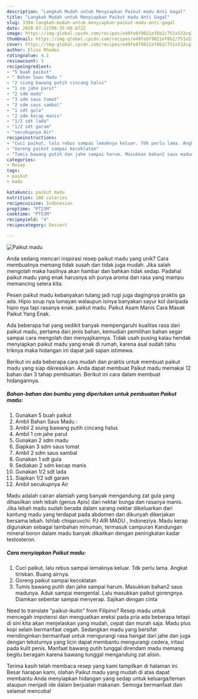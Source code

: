 ```yaml
---
description: "Langkah Mudah untuk Menyiapkan Paikut madu Anti Gagal"
title: "Langkah Mudah untuk Menyiapkan Paikut madu Anti Gagal"
slug: 3394-langkah-mudah-untuk-menyiapkan-paikut-madu-anti-gagal
date: 2020-07-11T06:35:08.672Z
image: https://img-global.cpcdn.com/recipes/e49fe8f9021ef8b2/751x532cq70/paikut-madu-foto-resep-utama.jpg
thumbnail: https://img-global.cpcdn.com/recipes/e49fe8f9021ef8b2/751x532cq70/paikut-madu-foto-resep-utama.jpg
cover: https://img-global.cpcdn.com/recipes/e49fe8f9021ef8b2/751x532cq70/paikut-madu-foto-resep-utama.jpg
author: Elsie Rhodes
ratingvalue: 4.1
reviewcount: 3
recipeingredient:
- "5 buah paikut"
- " Bahan Saus Madu "
- "2 siung bawang putih cincang halus"
- "1 cm jahe parut"
- "2 sdm madu"
- "3 sdm saus tomat"
- "2 sdm saus sambal"
- "1 sdt gula"
- "2 sdm kecap manis"
- "1/2 sdt lada"
- "1/2 sdt garam"
- "secukupnya Air"
recipeinstructions:
- "Cuci paikut, lalu rebus sampai lemaknya keluar. Tdk perlu lama. Angkat tiriskan. Buang airnya."
- "Goreng paikut sampai kecoklatan"
- "Tumis bawang putih dan jahe sampai harum. Masukkan bahan2 saus madunya. Aduk sampai mengental. Lalu masukkan paikut gorengnya. Diamkan sebentar sampai menyerap. Sajikan dengan cinta"
categories:
- Resep
tags:
- paikut
- madu

katakunci: paikut madu 
nutrition: 188 calories
recipecuisine: Indonesian
preptime: "PT23M"
cooktime: "PT53M"
recipeyield: "4"
recipecategory: Dessert

---
```



![Paikut madu](https://img-global.cpcdn.com/recipes/e49fe8f9021ef8b2/751x532cq70/paikut-madu-foto-resep-utama.jpg)

Anda sedang mencari inspirasi resep paikut madu yang unik? Cara membuatnya memang tidak susah dan tidak juga mudah. Jika salah mengolah maka hasilnya akan hambar dan bahkan tidak sedap. Padahal paikut madu yang enak harusnya sih punya aroma dan rasa yang mampu memancing selera kita.

Pesen paikut madu kebanyakan tulang jadi rugi juga dagingnya praktis ga ada. Hipio soup nya lumayan walaupun isinya banyakan sayur kol daripada hipio nya tapi rasanya enak. paikut madu. Paikut Asam Manis Cara Masak Paikut Yang Enak.

Ada beberapa hal yang sedikit banyak mempengaruhi kualitas rasa dari paikut madu, pertama dari jenis bahan, kemudian pemilihan bahan segar sampai cara mengolah dan menyajikannya. Tidak usah pusing kalau hendak menyiapkan paikut madu yang enak di rumah, karena asal sudah tahu triknya maka hidangan ini dapat jadi sajian istimewa.


Berikut ini ada beberapa cara mudah dan praktis untuk membuat paikut madu yang siap dikreasikan. Anda dapat membuat Paikut madu memakai 12 bahan dan 3 tahap pembuatan. Berikut ini cara dalam membuat hidangannya.

<!--inarticleads1-->

##### Bahan-bahan dan bumbu yang diperlukan untuk pembuatan Paikut madu:

1. Gunakan 5 buah paikut
1. Ambil  Bahan Saus Madu :
1. Ambil 2 siung bawang putih cincang halus
1. Ambil 1 cm jahe parut
1. Gunakan 2 sdm madu
1. Siapkan 3 sdm saus tomat
1. Ambil 2 sdm saus sambal
1. Gunakan 1 sdt gula
1. Sediakan 2 sdm kecap manis
1. Gunakan 1/2 sdt lada
1. Siapkan 1/2 sdt garam
1. Ambil secukupnya Air


Madu adalah cairan alamiah yang banyak mengandung zat gula yang dihasilkan oleh lebah (genus Apis) dari nektar bunga dan rasanya manis. Jika lebah madu sudah berada dalam sarang nektar dikeluarkan dari kantung madu yang terdapat pada abdomen dan dikunyah dikerjakan bersama lebah. Ishlab chiqaruvchi: PJ AIR MADU , Indoneziya. Madu kerap digunakan sebagai tambahan minuman, termasuk campuran Kandungan mineral boron dalam madu banyak dikaitkan dengan peningkatan kadar testosteron. 

<!--inarticleads2-->

##### Cara menyiapkan Paikut madu:

1. Cuci paikut, lalu rebus sampai lemaknya keluar. Tdk perlu lama. Angkat tiriskan. Buang airnya.
1. Goreng paikut sampai kecoklatan
1. Tumis bawang putih dan jahe sampai harum. Masukkan bahan2 saus madunya. Aduk sampai mengental. Lalu masukkan paikut gorengnya. Diamkan sebentar sampai menyerap. Sajikan dengan cinta


Need to translate &#34;paikut-ikutin&#34; from Filipino? Resep madu untuk mencegah impotensi dan menguatkan ereksi pada pria ada beberapa tetapi di sini kita akan menjelaskan yang mudah, cepat dan murah saja. Madu plus kopi selain bermanfaat cegah. Sedangkan madu yang bersifat mendinginkan bermanfaat untuk mengurangi rasa hangat dari jahe dan juga dengan teksturnya yang licin dapat membantu mengurangi cedera, iritasi pada kulit penis. Manfaat bawang putih tunggal direndam madu memang begitu beragam karena bawang tunggal mengandung zat alisin. 

Terima kasih telah membaca resep yang kami tampilkan di halaman ini. Besar harapan kami, olahan Paikut madu yang mudah di atas dapat membantu Anda menyiapkan hidangan yang sedap untuk keluarga/teman ataupun menjadi ide dalam berjualan makanan. Semoga bermanfaat dan selamat mencoba!
